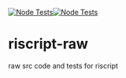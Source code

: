 [![Node Tests](https://github.com/dhowe/riscript-raw/actions/workflows/node.js.yml/badge.svg)](https://github.com/dhowe/riscript-raw/actions/workflows/node.js.yml)[![Node Tests](https://github.com/dhowe/riscript-raw/actions/workflows/node.js.yml/badge.svg)](https://github.com/dhowe/riscript-raw/actions/workflows/node.js.yml)

# riscript-raw
raw src code and tests for riscript
